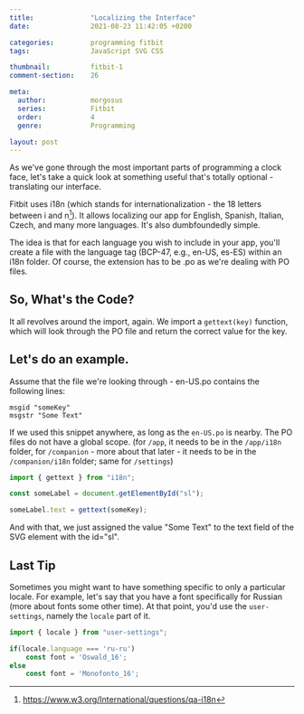 ```yaml
---
title:              "Localizing the Interface"
date:               2021-08-23 11:42:05 +0200

categories:         programming fitbit
tags:               JavaScript SVG CSS

thumbnail:          fitbit-1
comment-section:    26

meta:
  author:           morgosus
  series:           Fitbit
  order:            4
  genre:            Programming

layout: post
---
```

As we've gone through the most important parts of programming a clock face, let's take a quick look at something useful that's totally optional - translating our interface.

Fitbit uses i18n (which stands for internationalization - the 18 letters between i and n[^1]). It allows localizing our app for English, Spanish, Italian, Czech, and many more languages. It's also dumbfoundedly simple.

The idea is that for each language you wish to include in your app, you'll create a file with the language tag (BCP-47, e.g., en-US, es-ES) within an i18n folder. Of course, the extension has to be .po as we're dealing with PO files.

## So, What's the Code?
It all revolves around the import, again. We import a `gettext(key)`
function, which will look through the PO file and return the correct value for the key.

## Let's do an example.

Assume that the file we're looking through - en-US.po contains the following lines:

```po
msgid "someKey"
msgstr "Some Text"
```

If we used this snippet anywhere, as long as the `en-US.po` is nearby. The PO files do not have a global scope. (for `/app`, it needs to be in the `/app/i18n` folder, for `/companion` - more about that later - it needs to be in the `/companion/i18n` folder; same for `/settings`)

```javascript
import { gettext } from "i18n";

const someLabel = document.getElementById("sl");

someLabel.text = gettext(someKey);
```

And with that, we just assigned the value "Some Text" to the text field of the SVG element with the id="sl".

## Last Tip

Sometimes you might want to have something specific to only a particular locale. For example, let's say that you have a font specifically for Russian (more about fonts some other time). At that point, you'd use the `user-settings`, namely the `locale` part of it.

```javascript
import { locale } from "user-settings";

if(locale.language === 'ru-ru')
    const font = 'Oswald_16';
else
    const font = 'Monofonto_16';
```

[^1]: https://www.w3.org/International/questions/qa-i18n

